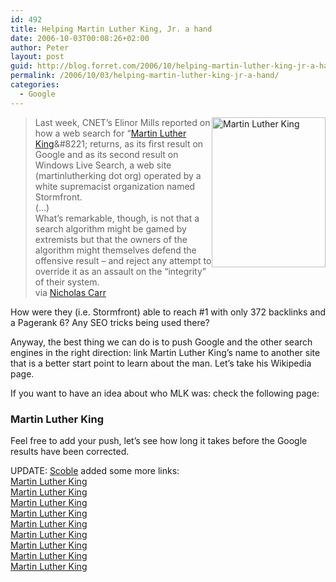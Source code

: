 ```yaml
---
id: 492
title: Helping Martin Luther King, Jr. a hand
date: 2006-10-03T00:08:26+02:00
author: Peter
layout: post
guid: http://blog.forret.com/2006/10/helping-martin-luther-king-jr-a-hand/
permalink: /2006/10/03/helping-martin-luther-king-jr-a-hand/
categories:
  - Google
---
```

[<img  src="http://static.flickr.com/86/259150913_cb608809ec_m.jpg" style="float: right" width="182" height="240" alt="Martin Luther King" />](http://www.flickr.com/photos/pforret/259150913/ "Photo Sharing")

> Last week, CNET&#8217;s Elinor Mills reported on how a web search for &#8220;[Martin Luther King](http://en.wikipedia.org/wiki/Martin_Luther_King%2C_Jr.)&#8221; returns, as its first result on Google and as its second result on Windows Live Search, a web site (martinlutherking dot org) operated by a white supremacist organization named Stormfront.  
> (&#8230;)  
> What&#8217;s remarkable, though, is not that a search algorithm might be gamed by extremists but that the owners of the algorithm might themselves defend the offensive result &#8211; and reject any attempt to override it as an assault on the &#8220;integrity&#8221; of their system.  
> via [Nicholas Carr](http://www.roughtype.com/archives/2006/10/beyond_question.php)

How were they (i.e. Stormfront) able to reach #1 with only 372 backlinks and a Pagerank 6? Any SEO tricks being used there?

Anyway, the best thing we can do is to push Google and the other search engines in the right direction: link Martin Luther King&#8217;s name to another site that is a better start point to learn about the man. Let&#8217;s take his Wikipedia page. 

If you want to have an idea about who MLK was: check the following page:  
</p> 

### Martin Luther King

</a>

Feel free to add your push, let&#8217;s see how long it takes before the Google results have been corrected.

UPDATE: [Scoble](http://scobleizer.com/2006/11/20/google-bombing-or-reversing-the-damage-anyway/) added some more links:  
[Martin Luther King](http://en.wikipedia.org/wiki/Martin_Luther_King,_Jr)  
[Martin Luther King](http://www.thekingcenter.org/)  
[Martin Luther King](http://www.fair.org/index.php?page=2269)  
[Martin Luther King](http://nobelprize.org/nobel_prizes/peace/laureates/1964/king-bio.html)  
[Martin Luther King](http://seattletimes.nwsource.com/mlk/)  
[Martin Luther King](http://www.time.com/time/time100/leaders/profile/king.html)  
[Martin Luther King](http://dir.salon.com/story/news/feature/2000/01/24/mlk/index.html)  
[Martin Luther King](http://www.pps.k12.or.us/schools-c/pages/buckman/timeline/kingframe.html)  
[Martin Luther King](http://www.stanford.edu/group/King/)